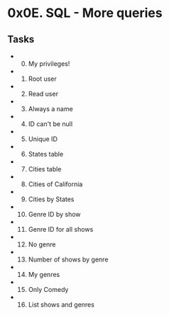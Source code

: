 # 0x0E. SQL - More queries

## Tasks

- 0. My privileges!
- 1. Root user
- 2. Read user
- 3. Always a name
- 4. ID can't be null
- 5. Unique ID
- 6. States table
- 7. Cities table
- 8. Cities of California
- 9. Cities by States
- 10. Genre ID by show
- 11. Genre ID for all shows
- 12. No genre
- 13. Number of shows by genre
- 14. My genres
- 15. Only Comedy
- 16. List shows and genres

